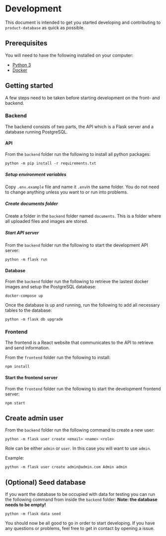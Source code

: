 # Development
This document is intended to get you started developing and contributing to `product-database` as quick as possible.

## Prerequisites
You will need to have the following installed on your computer:
* [Python 3](https://python.org/)
* [Docker](https://docker.com)

## Getting started
A few steps need to be taken before starting development on the front- and backend.

### Backend
The backend consists of two parts, the API which is a Flask server and a database running PostgreSQL.

#### API
From the `backend` folder run the following to install all python packages:
```
python -m pip install -r requirements.txt
```
##### Setup environment variables
Copy `.env.example` file and name it `.env`in the same folder. You do not need to change anything unless you want to or run into problems.

##### Create documents folder
Create a folder in the `backend` folder named `documents`. This is a folder where all uploaded files and images are stored.

##### Start API server
From the `backend` folder run the following to start the development API server:
```
python -m flask run
```

#### Database
From the `backend` folder run the following to retrieve the lastest docker images and setup the PostgreSQL database:
 ```
 docker-compose up
 ```
Once the database is up and running, run the following to add all necessary tables to the database:
```
python -m flask db upgrade
```

### Frontend
The frontend is a React website that communicates to the API to retrieve and send information.

From the `frontend` folder run the following to install:
```
npm install
```
#### Start the frontend server
From the `frontend` folder run the following to start the development frontend server:
```
npm start
```

## Create admin user
From the `backend` folder run the following command to create a new user:
```
python -m flask user create <email> <name> <role>
```
Role can be either `admin` or `user`. In this case you will want to use `admin`.

Example:
```
python -m flask user create admin@admin.com Admin admin
```

## (Optional) Seed database
If you want the database to be occupied with data for testing you can run the following command from inside the `backend` folder:
**Note: the database needs to be empty!**
```
python -m flask data seed
```

You should now be all good to go in order to start developing. If you have any questions or problems, feel free to get in contact by opening a issue.